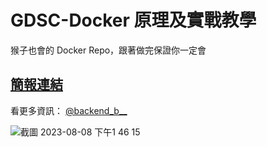 # GDSC-Docker 原理及實戰教學
猴子也會的 Docker Repo，跟著做完保證你一定會

## [簡報連結](https://docs.google.com/presentation/d/1BdtUhk5EEsdc0S6lieSb74vdxuhrK0_zKRcTfe825Wk/edit#slide=id.p)

看更多資訊： [@backend_b__](https://instagram.com/backend_b__?igshid=OGQ5ZDc2ODk2ZA==)

![截圖 2023-08-08 下午1 46 15](https://github.com/Lanznx/GDSC-Docker/assets/96360357/73b97626-707f-4ebc-907a-e0ab5439abe4)

